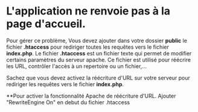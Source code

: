 # L'application ne renvoie pas à la page d'accueil.

Pour gérer ce problème, Vous devez ajouter dans votre dossier **public** le fichier **.htaccess** pour rediriger toutes les requêtes vers le fichier **index.php**. 
Le fichier **.htaccess** est un fichier texte qui permet de modifier certains paramètres du serveur apache.  Ce fichier est utilisé pour réécrire les URL, contrôler l'accès à un repertoire ou un fichier,...

Sachez que vous devez activez la réécriture d'URL sur votre serveur pour rediriger les requêtes vers le fichier **index.php**.


**Pour activer la fonctionnalité Apache de réécriture d'URL. Ajouter "RewriteEngine On" en debut du fichier .htaccess





